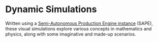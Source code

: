 # Dynamic Simulations

Written using a [Semi-Autonomous Production Engine instance](https://github.com/OpZest/Papers/blob/main/White_papers/Precision_Shaking_and_DORPO.md) (SAPE), these visual simulations explore various concepts in mathematics and physics, along with some imaginative and made-up scenarios.
